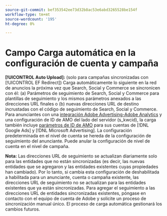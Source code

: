 ```yaml
---
source-git-commit: bef353542ee73d32b8ac53e6abd3265528be154f
workflow-type: tm+mt
source-wordcount: '195'
ht-degree: 0%

---
```

# Campo Carga automática en la configuración de cuenta y campaña

**[!UICONTROL Auto Upload]:** (solo para campañas sincronizadas con [!UICONTROL EF Redirect]) Carga automáticamente lo siguiente en la red de anuncios la próxima vez que Search, Social y Commerce se sincronicen con él: (a) Parámetros de seguimiento de Search, Social y Commerce para plantillas de seguimiento y los mismos parámetros anexados a las direcciones URL finales o (b) nuevas direcciones URL de destino incrustadas con el código de seguimiento de Search, Social y Commerce. Para anunciantes con una [integración Adobe Advertising-Adobe Analytics](https://experienceleague.adobe.com/docs/advertising/integrations/analytics/overview.html) y una configuración de ID de AMO del lado del servidor (s_kwcid), la carga también incluye [parámetros de ID de AMO](/help/integrations/analytics/ids.md#amo-id) para sus cuentas de [!DNL Google Ads] y [!DNL Microsoft Advertising]. La configuración predeterminada en el nivel de cuenta se hereda de la configuración de seguimiento del anunciante. Puede anular la configuración de nivel de cuenta en el nivel de campaña.

**Nota:** Las direcciones URL de seguimiento se actualizan diariamente solo para las entidades que no están sincronizadas (es decir, las nuevas entidades que se agregaron y las entidades existentes cuyas propiedades han cambiado). Por lo tanto, si cambia esta configuración de deshabilitada a habilitada para un anunciante, cuenta o campaña existente, las direcciones URL de seguimiento no se actualizan para las entidades existentes que ya están sincronizadas. Para agregar el seguimiento a las direcciones URL de entidades sincronizadas existentes, póngase en contacto con el equipo de cuenta de Adobe y solicite un proceso de sincronización manual único. El proceso de carga automática gestionará los cambios futuros.
